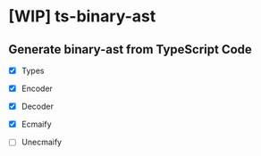 # [WIP] ts-binary-ast

## Generate binary-ast from TypeScript Code

- [x] Types
- [x] Encoder
- [x] Decoder
- [x] Ecmaify
- [ ] Unecmaify

